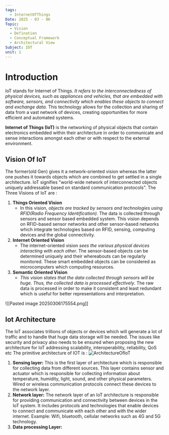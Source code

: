 ```yaml
---
tags:
  - InternetOfThings
Date: 2025 - 03 - 06
Topic:
  - Vision
  - Defination
  - Conceptual Framework
  - Architectural View
Subject: IOT
unit: 1
---
```

# Introduction
IoT stands for Internet of Things. *It refers to the interconnectedness of physical devices, such as appliances and vehicles, that are embedded with software, sensors, and connectivity which enables these objects to connect and exchange data*. This technology allows for the collection and sharing of data from a vast network of devices, creating opportunities for more efficient and automated systems.

**Internet of Things (IoT)** is the networking of physical objects that contain electronics embedded within their architecture in order to communicate and sense interactions amongst each other or with respect to the external environment.

## Vision Of IoT
The former(old Gen) gives it a network-oriented vision whereas the latter one pushes it towards objects which are combined to get settled in a single architecture. 
IoT signifies "world-wide network of interconnected objects uniquely addressable based on standard communication protocols".
The Three Visions of IoT are : 
1. **Things Oriented Vision**
	- In this vision, *objects are tracked by sensors and technologies using RFID(Radio Frequency Identification).* The data is collected through sensors and sensor  based embedded system. This vision depends on RFID-based sensor networks and other sensor-based networks which integrate technologies based on RFID, sensing, computing devices and the global connectivity.
2. **Internet Oriented Vision**
	- The internet-oriented vision *sees the various physical devices interacting with each other.* The sensor-based objects can be determined uniquely and their whereabouts can be regularly monitored. These smart embedded objects can be considered as microcomputers which computing resources.
3. **Semantic Oriented Vision**
	- *This vision states that the data collected through sensors will be huge. Thus, the collected data is processed effectively*. The raw data is processed in order to make it consistent and least redundant which is useful for better representations and interpretation. 

![[Pasted image 20250306175554.png]]

## Iot Architecture
The IoT associates trillions of objects or devices which will generate a lot of traffic and to handle that huge data storage will be needed.
The issues like security and privacy also needs to be ensured when proposing the new architecture for IoT addressing scalability, interoperability, reliability, QoS etc
The primitive architecture of IOT is : 
![ArchitectureOfIoT](https://media.geeksforgeeks.org/wp-content/uploads/20240618095819/Architecture-of-IoT.jpg)

1. **Sensing layer:** This is the first layer of architecture which is responsible for collecting data from different sources. This layer contains sensor and actuator which is responsible for collecting information about temperature, humidity, light, sound, and other physical parameters. Wired or wireless communication protocols connect these devices to the network layer.
2. **Network layer:** The network layer of an IoT architecture is responsible for providing communication and connectivity between devices in the IoT system. It includes protocols and technologies that enable devices to connect and communicate with each other and with the wider internet. Example: Wifi, bluetooth, cellular networks such as 4G and 5G technology. 
3. **Data processing Layer:**